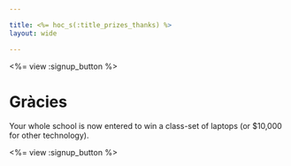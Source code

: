 ```yaml
---

title: <%= hoc_s(:title_prizes_thanks) %>
layout: wide

---
```


<%= view :signup_button %>

# Gràcies

Your whole school is now entered to win a class-set of laptops (or $10,000 for other technology).

<%= view :signup_button %>